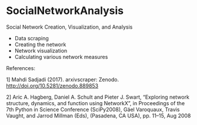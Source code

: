 # SocialNetworkAnalysis

Social Network Creation, Visualization, and Analysis
- Data scraping
- Creating the network
- Network visualization
- Calculating various network measures


References:

1] Mahdi Sadjadi (2017). arxivscraper: Zenodo. http://doi.org/10.5281/zenodo.889853

2] Aric A. Hagberg, Daniel A. Schult and Pieter J. Swart, “Exploring network structure, dynamics, and function using NetworkX”, in Proceedings of the 7th Python in Science Conference (SciPy2008), Gäel Varoquaux, Travis Vaught, and Jarrod Millman (Eds), (Pasadena, CA USA), pp. 11–15, Aug 2008
